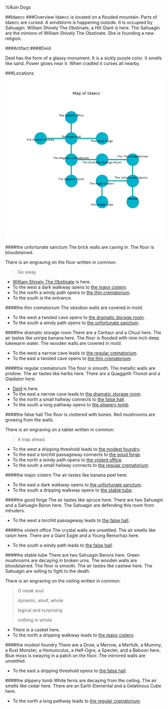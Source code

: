 %Ruin Dogs

##Idaecc
###Overview
Idaecc is located on a flooded mountain. Parts of Idaecc are cursed. A windstorm is happening outside. It is occupied by Sahuagin. <a name="William-Shively-The-Obstinate"></a>William Shively The Obstinate, a Hill Giant is here. The Sahuagin are the minions of William Shively The Obstinate. She  is founding a new religion. 



###Artifact
####<a name="Deid"></a>Deid


Deid has the form of a glassy monument. It is a sickly purple color. It smells like sand. Power glows near it. When cradled it curses all nearby. 





###Locations


![](../v2/images/Idaecc.png)

####<a name="the-unfortunate-sanctum"></a>the unfortunate sanctum
The brick walls are caving in. The floor is bloodstained. 

There is an engraving on the floor written in common. 

> Go away.
>


* [William Shively The Obstinate](#William-Shively-The-Obstinate) is here.
* To the west a dark walkway opens to [the major cistern](#the-major-cistern).
* To the north a windy path opens to [the thin crematorium](#the-thin-crematorium).
* To the south is the entrance.


####<a name="the-thin-crematorium"></a>the thin crematorium
The obsidion walls are covered in mold. 



* To the west a twisted cave opens to [the dramatic storage room](#the-dramatic-storage-room).
* To the south a windy path opens to [the unfortunate sanctum](#the-unfortunate-sanctum).


####<a name="the-dramatic-storage-room"></a>the dramatic storage room
There are a Centaur and a Chuul here. The air tastes like unripe banana here. The floor is flooded with nine inch deep lukewarm water. The wooden walls are covered in mold. 



* To the west a narrow cave leads to [the regular crematorium](#the-regular-crematorium).
* To the east a twisted cave opens to [the thin crematorium](#the-thin-crematorium).


####<a name="the-regular-crematorium"></a>the regular crematorium
The floor is smooth. The metallic walls are pristine. The air tastes like herbs here. There are a Quaggoth Thonot and a Gladiator here. 



* [Deid](#Deid) is here.
* To the east a narrow cave leads to [the dramatic storage room](#the-dramatic-storage-room).
* To the north a small hallway connects to [the false hall](#the-false-hall).
* To the south a long pathway opens to [the slippery tomb](#the-slippery-tomb).


####<a name="the-false-hall"></a>the false hall
The floor is cluttered with bones. Red mushrooms are growing from the walls. 

There is an engraving on a tablet written in common. 

> A trap ahead.
>


* To the west a dripping threshold leads to [the modest foundry](#the-modest-foundry).
* To the east a torchlit passageway connects to [the good forge](#the-good-forge).
* To the north a windy path opens to [the violent office](#the-violent-office).
* To the south a small hallway connects to [the regular crematorium](#the-regular-crematorium).


####<a name="the-major-cistern"></a>the major cistern
The air tastes like banana peel here. 



* To the east a dark walkway opens to [the unfortunate sanctum](#the-unfortunate-sanctum).
* To the south a dripping walkway opens to [the stable tube](#the-stable-tube).


####<a name="the-good-forge"></a>the good forge
The air tastes like spruce here. There are two Sahuagin and a Sahuagin Baron here. The Sahuagin are defending this room from intruders. 



* To the west a torchlit passageway leads to [the false hall](#the-false-hall).


####<a name="the-violent-office"></a>the violent office
The crystal walls are unsettled. The air smells like raisin here. There are a Giant Eagle and a Young Remorhaz here. 



* To the south a windy path leads to [the false hall](#the-false-hall).


####<a name="the-stable-tube"></a>the stable tube
There are two Sahuagin Barons here. Green mushrooms are decaying in broken urns. The wooden walls are bloodstained. The floor is smooth. The air tastes like cashew here. The Sahuagin are willing to fight to the death. 

There is an engraving on the ceiling written in common. 

> O meak soul
>
> dynamic, aloof, whole
>
> logical and surprising
>
> nothing is whole
>


* There is a casket here.
* To the north a dripping walkway leads to [the major cistern](#the-major-cistern).


####<a name="the-modest-foundry"></a>the modest foundry
There are a Drow, a Merrow, a Merfolk, a Mummy, a Rust Monster, a Homunculus, a Half-Ogre, a Specter, and a Baboon here. Blue moss is swaying in a patch on the floor. The mirrored walls are unsettled. 



* To the east a dripping threshold opens to [the false hall](#the-false-hall).


####<a name="the-slippery-tomb"></a>the slippery tomb
White ferns are decaying from the ceiling. The air smells like cedar here. There are an Earth Elemental and a Gelatinous Cube here. 



* To the north a long pathway leads to [the regular crematorium](#the-regular-crematorium).


